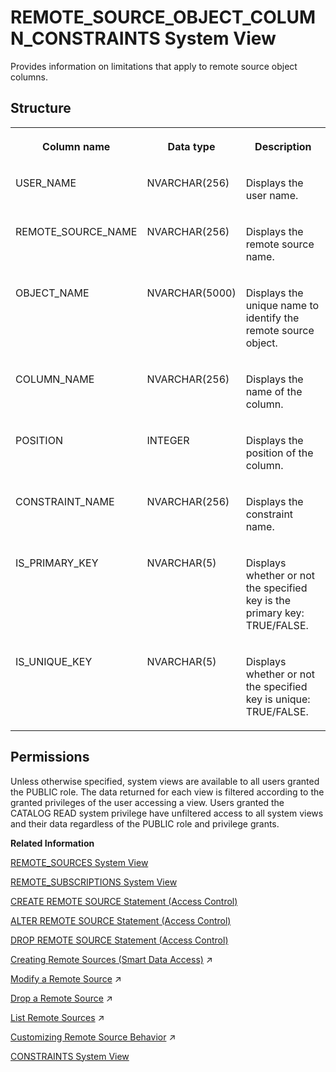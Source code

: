 <!-- loio4b28313c72904fc5a747e03693846140 -->

# REMOTE\_SOURCE\_OBJECT\_COLUMN\_CONSTRAINTS System View

Provides information on limitations that apply to remote source object columns.



<a name="loio4b28313c72904fc5a747e03693846140__section_t5g_1kl_thb"/>

## Structure


<table>
<tr>
<th valign="top">

Column name

</th>
<th valign="top">

Data type

</th>
<th valign="top">

Description

</th>
</tr>
<tr>
<td valign="top">

USER\_NAME

</td>
<td valign="top">

NVARCHAR\(256\)

</td>
<td valign="top">

Displays the user name.

</td>
</tr>
<tr>
<td valign="top">

REMOTE\_SOURCE\_NAME

</td>
<td valign="top">

NVARCHAR\(256\)

</td>
<td valign="top">

Displays the remote source name.

</td>
</tr>
<tr>
<td valign="top">

OBJECT\_NAME

</td>
<td valign="top">

NVARCHAR\(5000\)

</td>
<td valign="top">

Displays the unique name to identify the remote source object.

</td>
</tr>
<tr>
<td valign="top">

COLUMN\_NAME

</td>
<td valign="top">

NVARCHAR\(256\)

</td>
<td valign="top">

Displays the name of the column.

</td>
</tr>
<tr>
<td valign="top">

POSITION

</td>
<td valign="top">

INTEGER

</td>
<td valign="top">

Displays the position of the column.

</td>
</tr>
<tr>
<td valign="top">

CONSTRAINT\_NAME

</td>
<td valign="top">

NVARCHAR\(256\)

</td>
<td valign="top">

Displays the constraint name.

</td>
</tr>
<tr>
<td valign="top">

IS\_PRIMARY\_KEY

</td>
<td valign="top">

NVARCHAR\(5\)

</td>
<td valign="top">

Displays whether or not the specified key is the primary key: TRUE/FALSE.

</td>
</tr>
<tr>
<td valign="top">

IS\_UNIQUE\_KEY

</td>
<td valign="top">

NVARCHAR\(5\)

</td>
<td valign="top">

Displays whether or not the specified key is unique: TRUE/FALSE.

</td>
</tr>
</table>



<a name="loio4b28313c72904fc5a747e03693846140__section_irn_fy4_dzb"/>

## Permissions

Unless otherwise specified, system views are available to all users granted the PUBLIC role. The data returned for each view is filtered according to the granted privileges of the user accessing a view. Users granted the CATALOG READ system privilege have unfiltered access to all system views and their data regardless of the PUBLIC role and privilege grants.

**Related Information**  


[REMOTE\_SOURCES System View](remote-sources-system-view-20ccdd3.md "Provides information about remote sources.")

[REMOTE\_SUBSCRIPTIONS System View](remote-subscriptions-system-view-cf68b16.md "Lists all the remote subscriptions created for a remote source.")

[CREATE REMOTE SOURCE Statement \(Access Control\)](../../010-SQL-Reference/012-SQL-Statements/create-remote-source-statement-access-control-20d4834.md "Defines an external data source that can connect to the SAP HANA database.")

[ALTER REMOTE SOURCE Statement \(Access Control\)](../../010-SQL-Reference/012-SQL-Statements/alter-remote-source-statement-access-control-f423eb4.md "Modifies the configuration of an external data source that is connected to an SAP HANA database.")

[DROP REMOTE SOURCE Statement \(Access Control\)](../../010-SQL-Reference/012-SQL-Statements/drop-remote-source-statement-access-control-20d7332.md "Removes an existing remote source.")

[Creating Remote Sources (Smart Data Access)](https://help.sap.com/viewer/477aa413a36c4a95878460696fcc8896/2024_1_QRC/en-US/e8274a1cf62b4aa5b58f261bc904a4af.html "Create a smart data access remote source using SQL syntax or the SAP HANA database explorer.") :arrow_upper_right:

[Modify a Remote Source](https://help.sap.com/viewer/477aa413a36c4a95878460696fcc8896/2024_1_QRC/en-US/f523d7ab9d134a41b3bda1a603e82c4e.html "Modify an existing remote source.") :arrow_upper_right:

[Drop a Remote Source](https://help.sap.com/viewer/477aa413a36c4a95878460696fcc8896/2024_1_QRC/en-US/62e8556f45d443998bd86552f8398978.html "Remove an existing remote source.") :arrow_upper_right:

[List Remote Sources](https://help.sap.com/viewer/477aa413a36c4a95878460696fcc8896/2024_1_QRC/en-US/924e41fc417741fb9920705f15a8fbe0.html "Provides a list of remote sources you have privilege to.") :arrow_upper_right:

[Customizing Remote Source Behavior](https://help.sap.com/viewer/477aa413a36c4a95878460696fcc8896/2024_1_QRC/en-US/0a97fa4dbb3649ccaab43bcaee95345f.html "The supported behaviors of an SAP HANA smart data access remote source may not be the same as those of the local SAP HANA Cloud, SAP HANA database. Smart data access provides a set of customizable properties, capabilities, functions, and data types to help address these differences.") :arrow_upper_right:

[CONSTRAINTS System View](constraints-system-view-209f7cf.md "Provides information about defined constraints for tables.")

